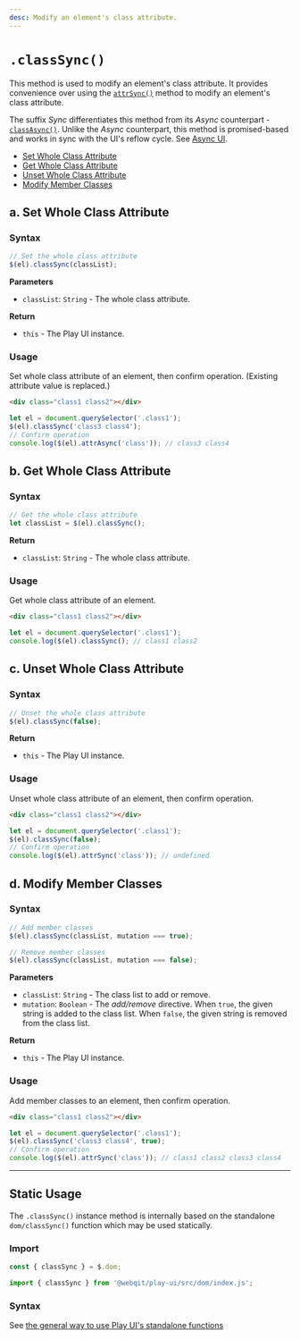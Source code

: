 ```yaml
---
desc: Modify an element's class attribute.
---
```

# `.classSync()`

This method is used to modify an element's class attribute. It provides convenience over using the [`attrSync()`](../attrsync) method to modify an element's class attribute.

The suffix *Sync* differentiates this method from its *Async* counterpart - [`classAsync()`](../classasync). Unlike the *Async* counterpart, this method is promised-based and works in sync with the UI's reflow cycle. See [Async UI](../../concepts#async-ui).

+ [Set Whole Class Attribute](#a-set-whole-class-attribute)
+ [Get Whole Class Attribute](#b-get-whole-class-attribute)
+ [Unset Whole Class Attribute](#c-unset-whole-class-attribute)
+ [Modify Member Classes](#d-modify-member-classes)

## a. Set Whole Class Attribute

### Syntax

```js
// Set the whole class attribute
$(el).classSync(classList);
```

**Parameters**

* `classList`: `String` - The whole class attribute.

**Return**

* `this` - The Play UI instance.

### Usage

Set whole class attribute of an element, then confirm operation. (Existing attribute value is replaced.)

```html
<div class="class1 class2"></div>
```

```js
let el = document.querySelector('.class1');
$(el).classSync('class3 class4');
// Confirm operation
console.log($(el).attrAsync('class')); // class3 class4
```

## b. Get Whole Class Attribute

### Syntax

```js
// Get the whole class attribute
let classList = $(el).classSync();
```

**Return**

* `classList`: `String` - The whole class attribute.

### Usage

Get whole class attribute of an element.

```html
<div class="class1 class2"></div>
```

```js
let el = document.querySelector('.class1');
console.log($(el).classSync(); // class1 class2
```

## c. Unset Whole Class Attribute

### Syntax

```js
// Unset the whole class attribute
$(el).classSync(false);
```

**Return**

* `this` - The Play UI instance.

### Usage

Unset whole class attribute of an element, then confirm operation.

```html
<div class="class1 class2"></div>
```

```js
let el = document.querySelector('.class1');
$(el).classSync(false);
// Confirm operation
console.log($(el).attrSync('class')); // undefined
```

## d. Modify Member Classes

### Syntax

```js
// Add member classes
$(el).classSync(classList, mutation === true);

// Remove member classes
$(el).classSync(classList, mutation === false);
```

**Parameters**

* `classList`: `String` - The class list to add or remove.
* `mutation`: `Boolean` - The *add/remove* directive. When `true`, the given string is added to the class list. When `false`, the given string is removed from the class list.

**Return**

* `this` - The Play UI instance.

### Usage

Add member classes to an element, then confirm operation.

```html
<div class="class1 class2"></div>
```

```js
let el = document.querySelector('.class1');
$(el).classSync('class3 class4', true);
// Confirm operation
console.log($(el).attrSync('class')); // class1 class2 class3 class4
```

------

## Static Usage

The `.classSync()` instance method is internally based on the standalone `dom/classSync()` function which may be used statically.

### Import

```js
const { classSync } = $.dom;
```
```js
import { classSync } from '@webqit/play-ui/src/dom/index.js';
```

### Syntax

See [the general way to use Play UI's standalone functions](../../../quickstart#use-as-descrete-utilities)